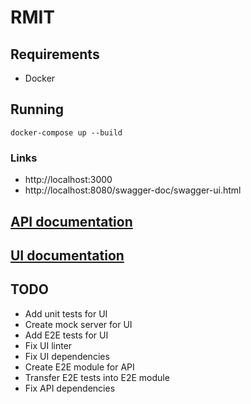 # RMIT

## Requirements
* Docker

## Running
```
docker-compose up --build
```

### Links
* http://localhost:3000
* http://localhost:8080/swagger-doc/swagger-ui.html

## [API documentation](api/README.md)

## [UI documentation](ui/README.md)

## TODO
* Add unit tests for UI
* Create mock server for UI
* Add E2E tests for UI
* Fix UI linter
* Fix UI dependencies
* Create E2E module for API
* Transfer E2E tests into E2E module
* Fix API dependencies